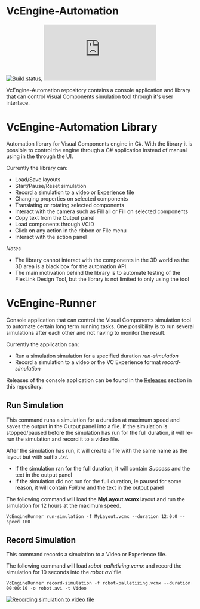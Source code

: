# VcEngine-Automation
[![Build status](https://travis-ci.org/redsolo/vcengine-automation.svg?branch=develop)](https://travis-ci.org/redsolo/vcengine-automation),  [![NuGet VcEngine](http://flauschig.ch/nubadge.php?id=VcEngine.Automation)](https://www.nuget.org/packages/VcEngine.Automation/) 

VcEngine-Automation repository contains a console application and library that can control Visual Components simulation tool through it's user interface. 

# VcEngine-Automation Library
Automation library for Visual Components engine in C#. With the library it is possible to control the engine through a C# application instead of manual using in the through the UI. 

Currently the library can:
 - Load/Save layouts
 - Start/Pause/Reset simulation
 - Record a simulation to a video or [Experience](http://www.visualcomponents.com/insights/blog/introducing-visual-components-experience/) file 
 - Changing properties on selected components
 - Translating or rotating selected components
 - Interact with the camera such as Fill all or Fill on selected components
 - Copy text from the Output panel
 - Load components through VCID
 - Click on any action in the ribbon or File menu
 - Interact with the action panel

*Notes*
 - The library cannot interact with the components in the 3D world as the 3D area is a black box for the automation API.
 - The main motivation behind the library is to automate testing of the FlexLink Design Tool, but the library is not limited to only using the tool

# VcEngine-Runner
Console application that can control the Visual Components simulation tool to automate certain long term running tasks. One possibility is to run several simulations after each other and not having to monitor the result. 

Currently the application can:
 - Run a simulation simulation for a specified duration *run-simulation* 
 - Record a simulation to a video  or the VC Experience format *record-simulation*

Releases of the console application can be found in the [Releases](https://github.com/redsolo/vcengine-automation/releases) section in this repository.

## Run Simulation
This command runs a simulation for a duration at maximum speed and saves the output in the Output panel into a file. If the simulation is stopped/paused before the simulation has run for the full duration, it will re-run the simulation and record it to a video file.

After the simulation has run, it will create a file with the same name as the layout but with suffix *.txt*.
 - If the simulation ran for the full duration, it will contain *Success* and the text in the output panel
 - If the simulation did not run for the full duration, ie paused for some reason, it will contain *Failure* and the text in the output panel

The following command will load the **MyLayout.vcmx** layout and run the simulation for 12 hours at the maximum speed.
```
VcEngineRunner run-simulation -f MyLayout.vcmx --duration 12:0:0 --speed 100
```
## Record Simulation
This command records a simulation to a Video or Experience file.

The following command will load *robot-palletizing.vcmx* and record the simulation for 10 seconds into the *robot.avi* file.
```
VcEngineRunner record-simulation -f robot-palletizing.vcmx --duration 00:00:10 -o robot.avi -t Video
```
[![Recording simulation to video file](http://img.youtube.com/vi/sq4lEuiQ9qA/0.jpg)](http://www.youtube.com/watch?v=sq4lEuiQ9qA)
